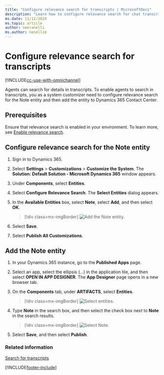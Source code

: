 ```yaml
---
title: "Configure relevance search for transcripts | MicrosoftDocs"
description: "Learn how to configure relevance search for chat transcripts so agents can search in Dynamics 365 Contact Center."
ms.date: 11/12/2024
ms.topic: article
author: neeranelli
ms.author: nenellim
---
```

# Configure relevance search for transcripts 



[!INCLUDE[cc-use-with-omnichannel](../../includes/cc-use-with-omnichannel.md)]


Agents can search for details in transcripts. To enable agents to search in transcripts, you as a system customizer need to configure relevance search for the Note entity and then add the entity to Dynamics 365 Contact Center.

## Prerequisites

Ensure that relevance search is enabled in your environment. To learn more, see [Enable relevance search](/power-platform/admin/configure-relevance-search-organization#enable-relevance-search).

 
## Configure relevance search for the Note entity

1. Sign in to Dynamics 365.

2. Select **Settings** > **Customizations** > **Customize the System**. The **Solution: Default Solution - Microsoft Dynamics 365** window appears.

3. Under **Components**, select **Entities**.

4. Select **Configure Relevance Search**. The **Select Entities** dialog appears.

5. In the **Available Entities** box, select **Note**, select **Add**, and then select **OK**.

    > [!div class=mx-imgBorder]
    > ![Add the Note entity.](../media/add-note-entity.png "Add the Note entity")  

6. Select **Save**.

7. Select **Publish All Customizations**.

## Add the Note entity 

1. In your Dynamics 365 instance, go to the **Published Apps** page.

2. Select an app, select the ellipsis (...) in the application tile, and then select **OPEN IN APP DESIGNER**. The **App Designer** page opens in a new browser tab.

3. On the **Components** tab, under **ARTIFACTS**, select **Entities**.

    > [!div class=mx-imgBorder]
    > ![Select entities.](../media/app-designer-entities.png "Select entities") 

4. Type **Note** in the search box, and then select the check box next to **Note** in the search results.

    > [!div class=mx-imgBorder]
    > ![Select Note.](../media/select-note.png "Select Note") 

5. Select **Save**, and then select **Publish**.

### Related information

[Search for transcripts](../use/oc-search-transcipts.md)


[!INCLUDE[footer-include](../../includes/footer-banner.md)]
